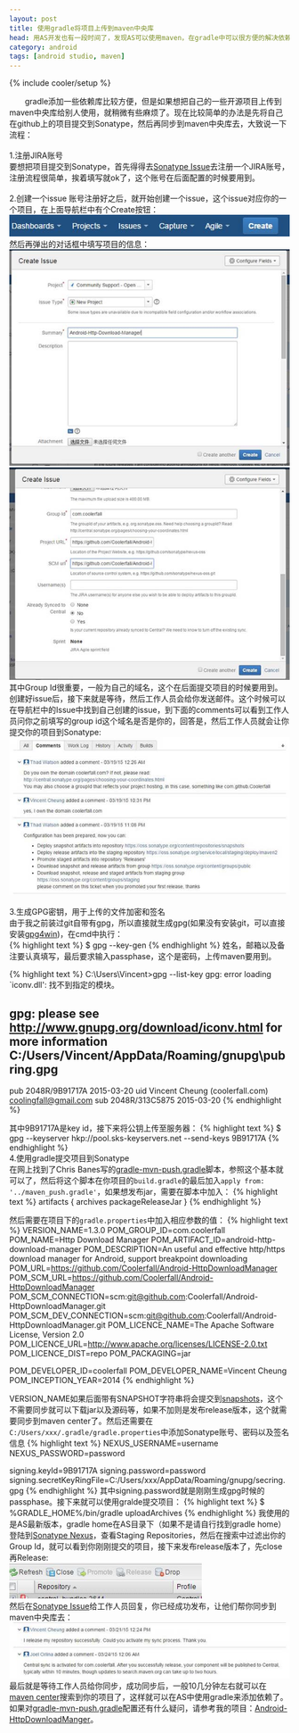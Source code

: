 ```yaml
---
layout: post
title: 使用gradle将项目上传到maven中央库
head: 用AS开发也有一段时间了，发现AS可以使用maven，在gradle中可以很方便的解决依赖问题，再也不用去下载相应的jar包了。
category: android
tags: [android studio, maven]
---
```

{% include cooler/setup %}

　　gradle添加一些依赖库比较方便，但是如果想把自己的一些开源项目上传到maven中央库给别人使用，就稍微有些麻烦了。现在比较简单的办法是先将自己在github上的项目提交到Sonatype，然后再同步到maven中央库去，大致说一下流程：
</br>
</br>
1.注册JIRA账号
</br>
要想把项目提交到Sonatype，首先得得去[Sonatype Issue][1]去注册一个JIRA账号，注册流程很简单，挨着填写就ok了，这个账号在后面配置的时候要用到。
</br>
</br>
2.创建一个issue
账号注册好之后，就开始创建一个issue，这个issue对应你的一个项目，在上面导航栏中有个Create按钮：
</br>
![img][6]
</br>
然后再弹出的对话框中填写项目的信息：
</br>
![img][7]
</br>
![img][8]
</br>
其中Group Id很重要，一般为自己的域名，这个在后面提交项目的时候要用到。创建好issue后，接下来就是等待，然后工作人员会给你发送邮件。这个时候可以在导航栏中的Issue中找到自己创建的issue，到下面的comments可以看到工作人员问你之前填写的group id这个域名是否是你的，回答是，然后工作人员就会让你提交你的项目到Sonatype:
</br>
![img][9]
</br>
</br>
3.生成GPG密钥，用于上传的文件加密和签名
</br>
由于我之前装过git自带有gpg，所以直接就生成gpg(如果没有安装git，可以直接安装[gpg4win][3])，在cmd中执行：
</br>
{% highlight text %}
$ gpg --key-gen
{% endhighlight %}
姓名，邮箱以及备注要认真填写，最后要求输入passphase，这个是密码，上传maven要用到。

{% highlight text %}
C:\Users\Vincent>gpg --list-key
gpg: error loading `iconv.dll': 找不到指定的模块。

gpg: please see http://www.gnupg.org/download/iconv.html for more information
C:/Users/Vincent/AppData/Roaming/gnupg\pubring.gpg
--------------------------------------------------
pub   2048R/9B91717A 2015-03-20
uid                  Vincent Cheung (coolerfall.com) <coolingfall@gmail.com>
sub   2048R/313C5875 2015-03-20
{% endhighlight %}

其中9B91717A是key id，接下来将公钥上传至服务器：
{% highlight text %}
$ gpg --keyserver hkp://pool.sks-keyservers.net --send-keys 9B91717A
{% endhighlight %}
</br>
4.使用gradle提交项目到Sonatype
</br>
在网上找到了Chris Banes写的[gradle-mvn-push.gradle][4]脚本，参照这个基本就可以了，然后将这个脚本在你项目的`build.gradle`的最后加入`apply from: '../maven_push.gradle'`，如果想发布jar，需要在脚本中加入：
{% highlight text %}
artifacts {
	archives packageReleaseJar
}
{% endhighlight %}

然后需要在项目下的`gradle.properties`中加入相应参数的值：
{% highlight text %}
VERSION_NAME=1.3.0
POM_GROUP_ID=com.coolerfall
POM_NAME=Http Download Manager
POM_ARTIFACT_ID=android-http-download-manager
POM_DESCRIPTION=An useful and effective http/https download manager for Android, support breakpoint downloading
POM_URL=https://github.com/Coolerfall/Android-HttpDownloadManager
POM_SCM_URL=https://github.com/Coolerfall/Android-HttpDownloadManager
POM_SCM_CONNECTION=scm:git@github.com:Coolerfall/Android-HttpDownloadManager.git
POM_SCM_DEV_CONNECTION=scm:git@github.com:Coolerfall/Android-HttpDownloadManager.git
POM_LICENCE_NAME=The Apache Software License, Version 2.0
POM_LICENCE_URL=http://www.apache.org/licenses/LICENSE-2.0.txt
POM_LICENCE_DIST=repo
POM_PACKAGING=jar

POM_DEVELOPER_ID=coolerfall
POM_DEVELOPER_NAME=Vincent Cheung
POM_INCEPTION_YEAR=2014
{% endhighlight %}

VERSION_NAME如果后面带有SNAPSHOT字符串将会提交到[snapshots][5]，这个不需要同步就可以下载jar以及源码等，如果不加则是发布release版本，这个就需要同步到maven center了。然后还需要在`C:/Users/xxx/.gradle/gradle.properties`中添加Sonatype账号、密码以及签名信息
{% highlight text %}
NEXUS_USERNAME=username
NEXUS_PASSWORD=password

signing.keyId=9B91717A
signing.password=password
signing.secretKeyRingFile=C:/Users/xxx/AppData/Roaming/gnupg/secring.gpg
{% endhighlight %}
其中signing.password就是刚刚生成gpg时候的passphase。接下来就可以使用gralde提交项目：
{% highlight text %}
$ %GRADLE_HOME%/bin/gradle uploadArchives
{% endhighlight %}
我使用的是AS最新版本，gradle home在AS目录下（如果不是请自行找到gradle home）
登陆到[Sonatype Nexus][2]，查看Staging Repositories，然后在搜索中过滤出你的Group Id，就可以看到你刚刚提交的项目，接下来发布release版本了，先close再Release:
</br>
![img][11]
</br>
然后在[Sonatype Issue][1]给工作人员回复，你已经成功发布，让他们帮你同步到maven中央库去：
</br>
![img][10]
</br>
最后就是等待工作人员给你同步，成功同步后，一般10几分钟左右就可以在[maven center][12]搜索到你的项目了，这样就可以在AS中使用gradle来添加依赖了。如果对[gradle-mvn-push.gradle][4]配置还有什么疑问，请参考我的项目：[Android-HttpDownloadManger][13]。

[1]: https://issues.sonatype.org
[2]: https://oss.sonatype.org/
[3]: http://gpg4win.org/
[4]: https://raw.githubusercontent.com/chrisbanes/gradle-mvn-push/master/gradle-mvn-push.gradle
[5]: https://oss.sonatype.org/content/repositories/snapshots
[6]: /assets/images/gradle-maven/new-issue.jpg
[7]: /assets/images/gradle-maven/create_issue1.jpg
[8]: /assets/images/gradle-maven/create_issue2.jpg
[9]: /assets/images/gradle-maven/comments1.jpg
[10]: /assets/images/gradle-maven/comments2.jpg
[11]: /assets/images/gradle-maven/release.jpg
[12]: http://search.maven.org/
[13]: https://github.com/Coolerfall/Android-HttpDownloadManager